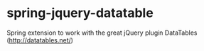 # spring-jquery-datatable
Spring extension to work with the great jQuery plugin DataTables (http://datatables.net/)
